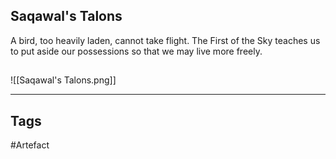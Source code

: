 ## Saqawal's Talons
A bird, too heavily laden, cannot take flight.
The First of the Sky teaches us to put aside our possessions so that we may live more freely.
## 
![[Saqawal's Talons.png]]

---
## Tags
#Artefact